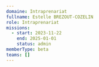 ```yaml
---
domaine: Intraprenariat
fullname: Estelle BREZOUT-COZELIN
role: Intraprenariat
missions:
  - start: 2023-11-22
    end: 2025-01-01
    status: admin
memberType: beta
teams: []
---
```

